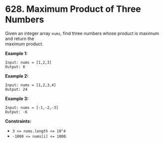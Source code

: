 # 628. Maximum Product of Three Numbers

Given an integer array `nums`, find three numbers whose product is maximum and return the  
maximum product.

**Example 1:**

    Input: nums = [1,2,3]
    Output: 6

**Example 2:**

    Input: nums = [1,2,3,4]
    Output: 24

**Example 3:**

    Input: nums = [-1,-2,-3]
    Output: -6

**Constraints:**

- `3 <= nums.length <= 10^4`
- `-1000 <= nums[i] <= 1000`.
